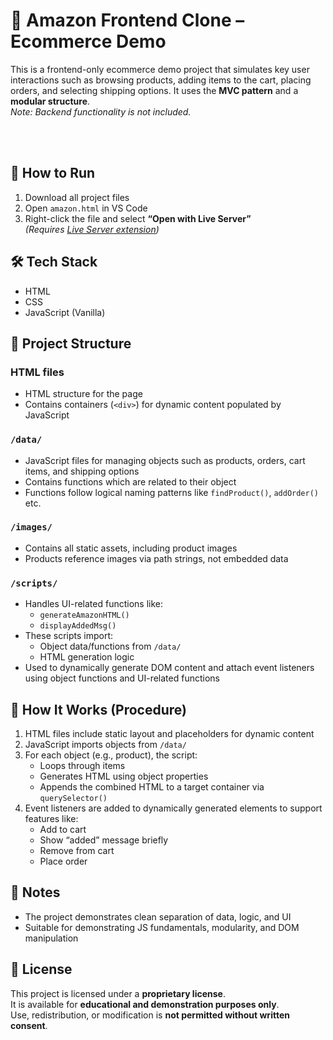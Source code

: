 # 🛒 Amazon Frontend Clone – Ecommerce Demo

This is a frontend-only ecommerce demo project that simulates key user interactions such as browsing products, adding items to the cart, placing orders, and selecting shipping options. It uses the **MVC pattern** and a **modular structure**.  
*Note: Backend functionality is not included.*

</br>
</br>

## 🚀 How to Run

1. Download all project files  
2. Open `amazon.html` in VS Code  
3. Right-click the file and select **“Open with Live Server”**  
   *(Requires [Live Server extension](https://marketplace.visualstudio.com/items?itemName=ritwickdey.LiveServer))*



## 🛠️ Tech Stack

- HTML  
- CSS  
- JavaScript (Vanilla)



## 📁 Project Structure

### HTML files
- HTML structure for the page  
- Contains containers (`<div>`) for dynamic content populated by JavaScript

### `/data/`
- JavaScript files for managing objects such as products, orders, cart items, and shipping options
- Contains functions which are related to their object  
- Functions follow logical naming patterns like `findProduct()`, `addOrder()` etc.

### `/images/`
- Contains all static assets, including product images  
- Products reference images via path strings, not embedded data

### `/scripts/`
- Handles UI-related functions like:
  - `generateAmazonHTML()`
  - `displayAddedMsg()`  
- These scripts import:
  - Object data/functions from `/data/`
  - HTML generation logic  
- Used to dynamically generate DOM content and attach event listeners using object functions and UI-related functions



## 🔄 How It Works (Procedure)

1. HTML files include static layout and placeholders for dynamic content
2. JavaScript imports objects from `/data/`
3. For each object (e.g., product), the script:
   - Loops through items
   - Generates HTML using object properties
   - Appends the combined HTML to a target container via `querySelector()`
4. Event listeners are added to dynamically generated elements to support features like:
   - Add to cart  
   - Show “added” message briefly  
   - Remove from cart  
   - Place order

## 📌 Notes

- The project demonstrates clean separation of data, logic, and UI  
- Suitable for demonstrating JS fundamentals, modularity, and DOM manipulation 

## 📄 License

This project is licensed under a **proprietary license**.  
It is available for **educational and demonstration purposes only**.  
Use, redistribution, or modification is **not permitted without written consent**.

